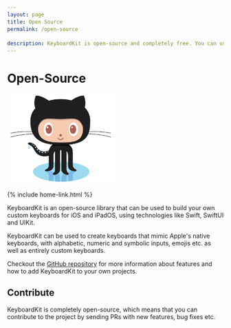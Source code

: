 ```yaml
---
layout: page
title: Open Source
permalink: /open-source

description: KeyboardKit is open-source and completely free. You can use KeyboardKit to build your own keyboard apps for iPhone and iPad, using technologies like Swift, SwiftUI and UIKit.
---
```


<div class="centered hero">
    <h1>Open-Source</h1>
    <img src="/assets/github.png" alt="GitHub logo" title="GitHub" width="250" />
</div>

{% include home-link.html %}

KeyboardKit is an open-source library that can be used to build your own custom keyboards for iOS and iPadOS, using technologies like Swift, SwiftUI and UIKit. 

KeyboardKit can be used to create keyboards that mimic Apple's native keyboards, with alphabetic, numeric and symbolic inputs, emojis etc. as well as entirely custom keyboards.

Checkout the [GitHub repository]({{site.github_repo}}) for more information about features and how to add KeyboardKit to your own projects.


## Contribute

KeyboardKit is completely open-source, which means that you can contribute to the project by sending PRs with new features, bug fixes etc. 
